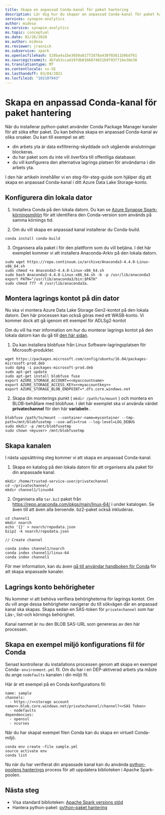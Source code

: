 ```yaml
---
title: Skapa en anpassad Conda-kanal för paket hantering
description: Lär dig hur du skapar en anpassad Conda-kanal för paket hantering
services: synapse-analytics
author: midesa
ms.service: synapse-analytics
ms.topic: conceptual
ms.date: 02/26/2020
ms.author: midesa
ms.reviewer: jrasnick
ms.subservice: spark
ms.openlocfilehash: 528ba4a1be3650a81772d78a438f03611b9bd761
ms.sourcegitcommit: 4b7a53cca4197db8166874831b9f93f716e38e30
ms.translationtype: MT
ms.contentlocale: sv-SE
ms.lasthandoff: 03/04/2021
ms.locfileid: "102107943"
---
```

# <a name="create-a-custom-conda-channel-for-package-management"></a>Skapa en anpassad Conda-kanal för paket hantering 
När du installerar python-paket använder Conda Package Manager kanaler för att söka efter paket. Du kan behöva skapa en anpassad Conda-kanal av olika orsaker. Du kan till exempel se att:

- din arbets yta är data exfiltrering-skyddade och utgående anslutningar blockeras.  
- du har paket som du inte vill överföra till offentliga databaser.
- du vill konfigurera den alternativa lagrings platsen för användarna i din arbets yta.

I den här artikeln innehåller vi en steg-för-steg-guide som hjälper dig att skapa en anpassad Conda-kanal i ditt Azure Data Lake Storage-konto.

## <a name="set-up-your-local-machine"></a>Konfigurera din lokala dator

1. Installera Conda på den lokala datorn. Du kan se [Azure Synapse Spark-körningsmiljön](./apache-spark-version-support.md) för att identifiera den Conda-version som används på samma körnings tid.
   
2. Om du vill skapa en anpassad kanal installerar du Conda-build.
```
conda install conda-build
```
3. Organisera alla paket i för den plattform som du vill betjäna. I det här exemplet kommer vi att installera Anaconda-Arkiv på den lokala datorn.

```
sudo wget https://repo.continuum.io/archive/Anaconda3-4.4.0-Linux-x86_64.sh 
sudo chmod +x Anaconda3-4.4.0-Linux-x86_64.sh  
sudo bash Anaconda3-4.4.0-Linux-x86_64.sh -b -p /usr/lib/anaconda3 
export PATH="/usr/lib/anaconda3/bin:$PATH" 
sudo chmod 777 -R /usr/lib/anaconda3a.  
```
## <a name="mount-the-storage-account-onto-your-machine"></a>Montera lagrings kontot på din dator
Nu ska vi montera Azure Data Lake Storage Gen2-kontot på den lokala datorn. Den här processen kan också göras med ett WASB-konto. Vi kommer dock att gå igenom ett exempel för ADLSg2-kontot 
 
Om du vill ha mer information om hur du monterar lagrings kontot på den lokala datorn kan du gå till [den här sidan](https://github.com/Azure/azure-storage-fuse#blobfuse ). 

1. Du kan installera blobfuse från Linux Software-lagringsplatsen för Microsoft-produkter.

```
wget https://packages.microsoft.com/config/ubuntu/16.04/packages-microsoft-prod.deb 
sudo dpkg -i packages-microsoft-prod.deb 
sudo apt-get update 
sudo apt-get install blobfuse fuse 
export AZURE_STORAGE_ACCOUNT=<<myaccountname>
export AZURE_STORAGE_ACCESS_KEY=<<myaccountkey>>
export AZURE_STORAGE_BLOB_ENDPOINT=*.dfs.core.windows.net 
```

2. Skapa din monterings punkt ( ```mkdir /path/to/mount``` ) och montera en BLOB-behållare med blobfuse. I det här exemplet ska vi använda värdet **privatechannel** för den här **variabeln** .
   
```
blobfuse /path/to/mount --container-name=mycontainer --tmp-path=/mnt/blobfusetmp --use-adls=true --log-level=LOG_DEBUG 
sudo mkdir -p /mnt/blobfusetmp
sudo chown <myuser> /mnt/blobfusetmp
```
## <a name="create-the-channel"></a>Skapa kanalen
I nästa uppsättning steg kommer vi att skapa en anpassad Conda-kanal. 

1. Skapa en katalog på den lokala datorn för att organisera alla paket för din anpassade kanal.
   
```
mkdir /home/trusted-service-user/privatechannel 
cd ~/privatechannel/ 
mkdir channel1/linux64 
```

2. Organisera alla ```tar.bz2``` paket från https://repo.anaconda.com/pkgs/main/linux-64/ i under katalogen. Se även till att även alla beroende. bz2-paket också inkluderas. 

```
cd channel1 
mkdir noarch 
echo '{}' > noarch/repodata.json 
bzip2 -k noarch/repodata.json 

// Create channel 

conda index channel1/noarch 
conda index channel1/linux-64 
conda index channel1 
```

För mer information, kan du även [gå till användar handboken för Conda](https://docs.conda.io/projects/conda/latest/user-guide/tasks/create-custom-channels.html) för att skapa anpassade kanaler. 

## <a name="storage-account-permissions"></a>Lagrings konto behörigheter
Nu kommer vi att behöva verifiera behörigheterna för lagrings kontot. Om du vill ange dessa behörigheter navigerar du till sökvägen där en anpassad kanal ska skapas. Skapa sedan en SAS-token för ```privatechannel``` som har Läs-, list-och körnings behörighet. 

Kanal namnet är nu den BLOB SAS-URL som genereras av den här processen.  

## <a name="create-a-sample-conda-environment-configuration-file"></a>Skapa en exempel miljö konfigurations fil för Conda
Senast kontrollerar du installations processen genom att skapa en exempel Conda- ```environment.yml``` fil. Om du har i en DEP-aktiverad arbets yta måste du ange ``nodefaults`` kanalen i din miljö fil.

Här är ett exempel på en Conda konfigurations fil:
```
name: sample 
channels: 
  - https://<<storage account name>>.blob.core.windows.net/privatechannel/channel?<<SAS Token>
  - nodefaults 
dependencies: 
  - openssl 
  - ncurses 
```
När du har skapat exempel filen Conda kan du skapa en virtuell Conda-miljö. 

```
conda env create –file sample.yml  
source activate env 
conda list 
```
Nu när du har verifierat din anpassade kanal kan du använda [python-poolens hanterings](./apache-spark-manage-python-packages.md) process för att uppdatera biblioteken i Apache Spark-poolen.

## <a name="next-steps"></a>Nästa steg
- Visa standard biblioteken: [Apache Spark versions stöd](apache-spark-version-support.md)
- Hantera python-paket: [python-paket hantering](./apache-spark-manage-python-packages.md)

